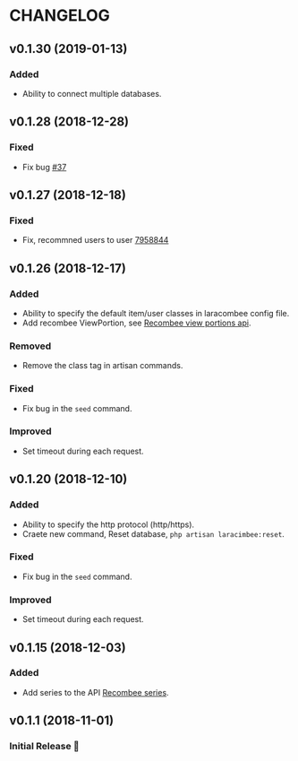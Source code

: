 # CHANGELOG

## v0.1.30 (2019-01-13)

### Added

- Ability to connect multiple databases.

## v0.1.28 (2018-12-28)

### Fixed

- Fix bug [#37](https://github.com/amranidev/laracombee/issues/37)

## v0.1.27 (2018-12-18)

### Fixed

- Fix, recommned users to user [7958844](https://github.com/amranidev/laracombee/commit/795884494ff0a83d4191ef2cd50ceb596eee4676)

## v0.1.26 (2018-12-17)

### Added

- Ability to specify the default item/user classes in laracombee config file.
- Add recombee ViewPortion, see [Recombee view portions api](https://docs.recombee.com/api.html#view-portions).

### Removed

- Remove the class tag in artisan commands.

### Fixed

- Fix bug in the `seed` command.

### Improved

- Set timeout during each request.

## v0.1.20 (2018-12-10)

### Added

- Ability to specify the http protocol (http/https).
- Craete new command, Reset database, `php artisan laracimbee:reset`.

### Fixed

- Fix bug in the `seed` command.

### Improved

- Set timeout during each request.

## v0.1.15 (2018-12-03)

### Added

- Add series to the API [Recombee series](https://docs.recombee.com/api.html#series).

## v0.1.1 (2018-11-01)

### Initial Release :tada:
